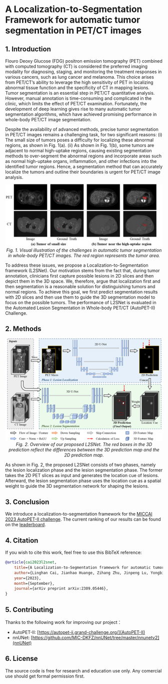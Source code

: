 # A Localization-to-Segmentation Framework for automatic tumor segmentation in PET/CT images

## 1. Introduction

Flouro Deoxy Glucose (FDG) positron emission tomography (PET) combined with computed tomography (CT) is considered the preferred imaging modality for diagnosing, staging, and monitoring the treatment responses in various cancers, such as lung cancer and melanoma. This choice arises from PET/CT’s ability to leverage the high sensitivity of PET in localizing abnormal tissue function and the specificity of CT in mapping lesions. Tumor segmentation is an essential step in PET/CT quantitative analysis. However, manual annotation is time-consuming and complicated in the clinic, which limits the effect of PET/CT examination. Fortunately, the development of deep learning gives rise to many automatic tumor segmentation algorithms, which have achieved promising performance in whole-body PET/CT image segmentation.

Despite the availability of advanced methods, precise tumor segmentation in PET/CT images remains a challenging task, for two significant reasons: (i) The small size of tumors poses a difficulty for localizing these abnormal regions, as shown in Fig. 1(a). (ii) As shown in Fig. 1(b), some tumors are adjacent to normal high-uptake regions, causing existing segmentation methods to over-segment the abnormal regions and incorporate areas such as normal high-uptake organs, inflammation, and other infections into the identified tumor regions. Hence, a segmentation method that can accurately localize the tumors and outline their boundaries is urgent for PET/CT image analysis.

<p align="center">
    <img src="imgs/challenges-in-automatic-tumor-segmentation.png"/> <br />
    <em> 
    Fig. 1. Visual illustration of the challenges in automatic tumor segmentation in whole-body PET/CT images. The red region represents the tumor area.
    </em>
</p>

To address these issues, we propose a Localization-to-Segmentation framework (L2SNet). Our motivation stems from the fact that, during tumor annotation, clinicians first capture possible lesions in 2D slices and then depict them in the 3D space. We, therefore, argue that localization first and then segmentation is a reasonable solution for distinguishing tumors and normal regions. To achieve this goal, we first predict segmentation results with 2D slices and then use them to guide the 3D segmentation model to focus on the possible tumors. The performance of L2SNet is evaluated in the Automated Lesion Segmentation in Whole-body PET/CT (AutoPET-II) Challenge.

## 2. Methods

<p align="center">
    <img src="imgs/network-structure.png"/> <br />
    <em> 
    Fig. 2. Overview of our proposed L2SNet. The red boxes in the 3D prediction reflect the differences between the 3D prediction map and the 2D prediction map.
    </em>
</p>

As shown in Fig. 2, the proposed L2SNet consists of two phases, namely the lesion localization phase and the lesion segmentation phase. The former takes the 2D PET slices as input and generates the location cue of lesions. Afterward, the lesion segmentation phase uses the location cue as a spatial weight to guide the 3D segmentation network for shaping the lesions.

## 3. Conclusion

We introduce a localization-to-segmentation framework for the [MICCAI 2023 AutoPET-II challenge](https://autopet-ii.grand-challenge.org/). The current ranking of our results can be found on the [leaderboard](https://autopet-ii.grand-challenge.org/evaluation/challenge/leaderboard/).

## 4. Citation

If you wish to cite this work, feel free to use this BibTeX reference:

```bibtex
@article{cai2023l2snet,
    title={A Localization-to-Segmentation framework for automatic tumor segmentation in whole-body PET/CT images},
    author={Linghan Cai, Jianhao Huange, Zihang Zhu, Jinpeng Lu, Yongbing Zhang},
    year={2023},
    month={September},
    journal={arXiv preprint arXiv:2309.05446},
}
```

## 5. Contributing

Thanks to the following work for improving our project：
- AutoPET-II: [https://autopet-ii.grand-challenge.org/](AutoPET-II)
- nnUNet: [https://github.com/MIC-DKFZ/nnUNet/tree/master/nnunetv2](nnUNet)
  
## 6. License

The source code is free for research and education use only. Any comercial use should get formal permission first.
